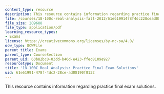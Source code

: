```yaml
---
content_type: resource
description: This resource contains information regarding practice final exam solutions.
file: /courses/18-100c-real-analysis-fall-2012/61e61991478f4dc228cead08190f0132_MIT18_100CF12_Final.pdf
file_size: 209688
file_type: application/pdf
learning_resource_types:
- Exams
license: https://creativecommons.org/licenses/by-nc-sa/4.0/
ocw_type: OCWFile
parent_title: Exams
parent_type: CourseSection
parent_uid: 63b82bc0-03dd-b46d-e423-ffec8109e927
resourcetype: Document
title: '18.100C Real Analysis: Practice Final Exam Solutions'
uid: 61e61991-478f-4dc2-28ce-ad08190f0132
---
```

This resource contains information regarding practice final exam solutions.